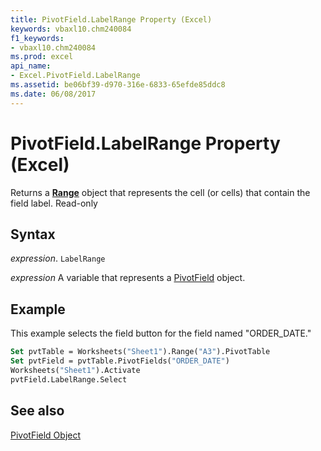 ```yaml
---
title: PivotField.LabelRange Property (Excel)
keywords: vbaxl10.chm240084
f1_keywords:
- vbaxl10.chm240084
ms.prod: excel
api_name:
- Excel.PivotField.LabelRange
ms.assetid: be06bf39-d970-316e-6833-65efde85ddc8
ms.date: 06/08/2017
---
```



# PivotField.LabelRange Property (Excel)

Returns a  **[Range](Excel.Range(object).md)** object that represents the cell (or cells) that contain the field label. Read-only


## Syntax

 _expression_. `LabelRange`

 _expression_ A variable that represents a [PivotField](./Excel.PivotField.md) object.


## Example

This example selects the field button for the field named "ORDER_DATE."


```vb
Set pvtTable = Worksheets("Sheet1").Range("A3").PivotTable 
Set pvtField = pvtTable.PivotFields("ORDER_DATE") 
Worksheets("Sheet1").Activate 
pvtField.LabelRange.Select
```


## See also


[PivotField Object](Excel.PivotField.md)

